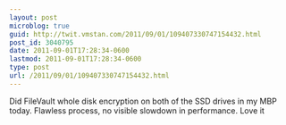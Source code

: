 ```yaml
---
layout: post
microblog: true
guid: http://twit.vmstan.com/2011/09/01/109407330747154432.html
post_id: 3040795
date: 2011-09-01T17:28:34-0600
lastmod: 2011-09-01T17:28:34-0600
type: post
url: /2011/09/01/109407330747154432.html
---
```

Did FileVault whole disk encryption on both of the SSD drives in my MBP today. Flawless process, no visible slowdown in performance. Love it
